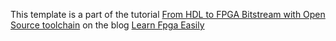 This template is a part of the tutorial [From HDL to FPGA Bitstream with Open Source toolchain](https://learn-fpga-easily.com/from-hdl-to-fpga-bitstream-with-open-source-toolchain/)  on the blog [Learn Fpga Easily](https://learn-fpga-easily.com/)